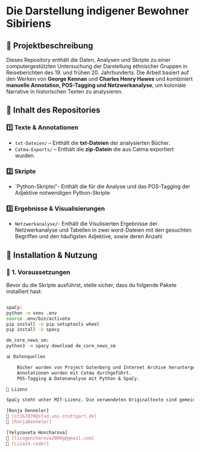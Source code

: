 # **Die Darstellung indigener Bewohner Sibiriens**  

## 📖 **Projektbeschreibung**  
Dieses Repository enthält die Daten, Analysen und Skripte zu einer computergestützten Untersuchung der Darstellung ethnischer Gruppen in Reiseberichten des 19. und frühen 20. Jahrhunderts. Die Arbeit basiert auf den Werken von **George Kennan** und **Charles Henry Hawes** und kombiniert **manuelle Annotation, POS-Tagging und Netzwerkanalyse**, um koloniale Narrative in historischen Texten zu analysieren.  

## 📂 **Inhalt des Repositories**  
### 1️⃣ **Texte & Annotationen**    
  - `txt-Dateien/` – Enthält die **txt-Dateien** der analysierten Bücher.
  - `Catma-Exports/` – Enthält die **zip-Datein** die aus Catma exportiert wurden.
### 2️⃣ **Skripte** 
  - `Python-Skripte/'- Enthält die für die Analyse und das POS-Tagging der Adjektive notwendigen Python-Skripte
### 3️⃣ **Ergebnisse & Visualisierungen**   
  - `Netzwerkanalyse/`- Enthält die Visulisierten Ergebnisse der Netzwerkanalyse und Tabellen in zwei word-Dateien mit den gesuchten Begriffen und den häufigsten Adjektive, sowie deren Anzahl
 
## 🚀 **Installation & Nutzung**  
### 🔧 **1. Voraussetzungen**  
Bevor du die Skripte ausführst, stelle sicher, dass du folgende Pakete installiert hast:  

```bash

spaCy:
python -m venv .env
source .env/bin/activate
pip install -U pip setuptools wheel
pip install -U spacy

de_core_news_sm:
python3 -m spacy download de_core_news_sm

📊 Datenquellen

    Bücher wurden von Project Gutenberg und Internet Archive heruntergeladen.
    Annotationen wurden mit Catma durchgeführt.
    POS-Tagging & Datenanalyse mit Python & SpaCy.

📝 Lizenz

SpaCy steht unter MIT-Lizenz. Die verwendeten Originaltexte sind gemeinfrei.

[Ronja Denneler]
📧 [st167870@stud.uni-stuttgart.de]
🔗 [RonjaDenneler]

[Yelyzaveta Honcharova]
📧 [lizagoncharova2000g@gmail.com]
🔗 [Liza24-coder]
